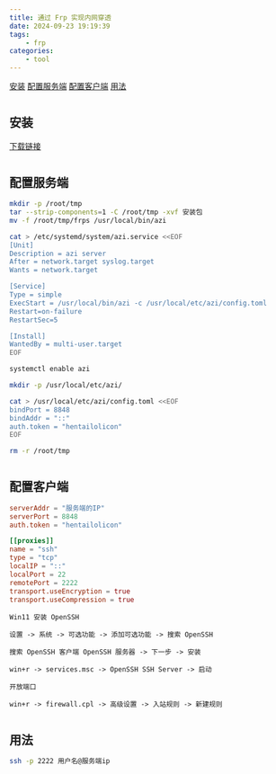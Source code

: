 ```yaml
---
title: 通过 Frp 实现内网穿透
date: 2024-09-23 19:19:39
tags:
	- frp
categories: 
    - tool
---
```


[安装](#ins)
[配置服务端](#server)
[配置客户端](#client)
[用法](#usage)

# <h2 id="ins">安装</h2>

[下载链接](https://github.com/fatedier/frp/releases/latest)

# <h2 id="server">配置服务端</h2>

```bash
mkdir -p /root/tmp
tar --strip-components=1 -C /root/tmp -xvf 安装包
mv -f /root/tmp/frps /usr/local/bin/azi

cat > /etc/systemd/system/azi.service <<EOF
[Unit]
Description = azi server
After = network.target syslog.target
Wants = network.target

[Service]
Type = simple
ExecStart = /usr/local/bin/azi -c /usr/local/etc/azi/config.toml
Restart=on-failure
RestartSec=5

[Install]
WantedBy = multi-user.target
EOF

systemctl enable azi

mkdir -p /usr/local/etc/azi/

cat > /usr/local/etc/azi/config.toml <<EOF
bindPort = 8848
bindAddr = "::"
auth.token = "hentailolicon"
EOF

rm -r /root/tmp
```

# <h2 id="client">配置客户端</h2>

```toml
serverAddr = "服务端的IP"
serverPort = 8848
auth.token = "hentailolicon"

[[proxies]]
name = "ssh"
type = "tcp"
localIP = "::"
localPort = 22
remotePort = 2222
transport.useEncryption = true
transport.useCompression = true
```

`Win11 安装 OpenSSH`

```
设置 -> 系统 -> 可选功能 -> 添加可选功能 -> 搜索 OpenSSH

搜索 OpenSSH 客户端 OpenSSH 服务器 -> 下一步 -> 安装

win+r -> services.msc -> OpenSSH SSH Server -> 启动
```

`开放端口`

```
win+r -> firewall.cpl -> 高级设置 -> 入站规则 -> 新建规则
```

# <h2 id="usage">用法</h2>

```bash
ssh -p 2222 用户名@服务端ip
```
